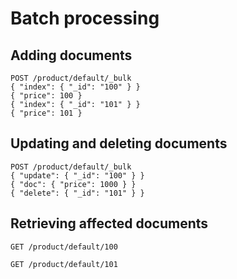 # Batch processing

## Adding documents

```
POST /product/default/_bulk
{ "index": { "_id": "100" } }
{ "price": 100 }
{ "index": { "_id": "101" } }
{ "price": 101 }
```

## Updating and deleting documents

```
POST /product/default/_bulk
{ "update": { "_id": "100" } }
{ "doc": { "price": 1000 } }
{ "delete": { "_id": "101" } }
```

## Retrieving affected documents

```
GET /product/default/100
```

```
GET /product/default/101
```